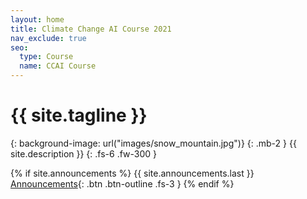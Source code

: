 ```yaml
---
layout: home
title: Climate Change AI Course 2021
nav_exclude: true
seo:
  type: Course
  name: CCAI Course
---
```

# {{ site.tagline }}
{: background-image: url("images/snow_mountain.jpg")}
{: .mb-2 }
{{ site.description }}
{: .fs-6 .fw-300 }

{% if site.announcements %}
{{ site.announcements.last }}
[Announcements](announcements.md){: .btn .btn-outline .fs-3 }
{% endif %}

